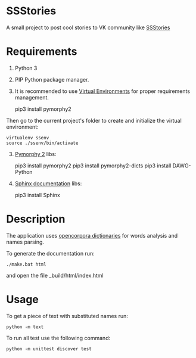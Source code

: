 SSStories
=========

A small project to post cool stories to VK community like [SSStories](https://vk.com/ssstories)


Requirements
============

1. Python 3
2. PIP Python package manager.
3. It is recommended to use [Virtual Environments](http://docs.python-guide.org/en/latest/dev/virtualenvs) for
proper requirements management.


    pip3 install pymorphy2
    
  Then go to the current project's folder to create and initialize the virtual environment: 


    virtualenv ssenv
    source ./ssenv/bin/activate


3. [Pymorphy 2](https://pymorphy2.readthedocs.io/en/latest/) libs:

    
    pip3 install pymorphy2
    pip3 install pymorphy2-dicts
    pip3 install DAWG-Python
    
4. [Sphinx documentation](http://www.sphinx-doc.org/) libs:


    pip3 install Sphinx


Description
===========

The application uses [opencorpora dictionaries](http://opencorpora.org/)
for words analysis and names parsing.

To generate the documentation run:

    ./make.bat html

and open the file _build/html/index.html


Usage
=====

To get a piece of text with substituted names run:

    python -m text

To run all test use the following command:

    python -m unittest discover test